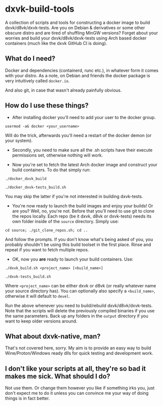 ﻿# dxvk-build-tools

A collection of scripts and tools for constructing a docker image to build dxvk/d8vk/dxvk-tests. Are you on Debian & derivatives or some other obscure distro and are tired of shuffling MinGW versions? Forget about your worries and build your dxvk/d8vk/dxvk-tests using Arch based docker containers (much like the dxvk GitHub CI is doing).

## What do I need?

Docker and dependencies (containerd, runc etc.), in whatever form it comes with your distro. As a note, on Debian and friends the docker package is very intuitively called `docker.io`.

And also git, in case that wasn't already painfully obvious.

## How do I use these things?

* After installing docker you'll need to add your user to the docker group.  

`usermod -aG docker <your_username>`

Will do the trick, afterwards you'll need a restart of the docker demon (or your system).

* Secondly, you need to make sure all the .sh scripts have their execute permissions set, otherwise nothing will work.  

* Now you're set to fetch the latest Arch docker image and construct your build containers. To do that simply run:  

`./docker_dxvk_build`

`./docker_dxvk-tests_build.sh`

You may skip the latter if you're not interested in building dxvk-tests.

* You're now ready to launch the build images and enjoy your builds! Or are you? Well, no, you're not. Before that you'll need to use git to clone the repos locally. Each repo (be it dxvk, d8vk or dxvk-tests) needs its own folder inside of the `source` directory. Simply use:  

`cd source; ./git_clone_repos.sh; cd ..`

And follow the prompts. If you don't know what's being asked of you, you probably shouldn't be using this build toolset in the first place. Rinse and repeat if you want to fetch multiple repos.

* OK, now you **are** ready to launch your build containers. Use:  

`./dxvk_build.sh <project_name> [<build_name>]`

`./dxvk-tests_build.sh`

Where `<project_name>` can be either dxvk or d8vk (or really whatever name your source directory has). You can optionally also specify a `<build_name>`, otherwise it will default to `devel`.

Run the above whenever you need to build/rebuild dxvk/d8vk/dxvk-tests. Note that the scripts will delete the previously compiled binaries if you use the same parameters. Back up any folders in the `output` directory if you want to keep older versions around.

## What about dxvk-native, man?

That's not covered here, sorry. My aim is to provide an easy way to build Wine/Proton/Windows ready dlls for quick testing and development work.

## I don't like your scripts at all, they're so bad it makes me sick. What should I do?

Not use them. Or change them however you like if something irks you, just don't expect me to do it unless you can convince me your way of doing things is in fact better.

